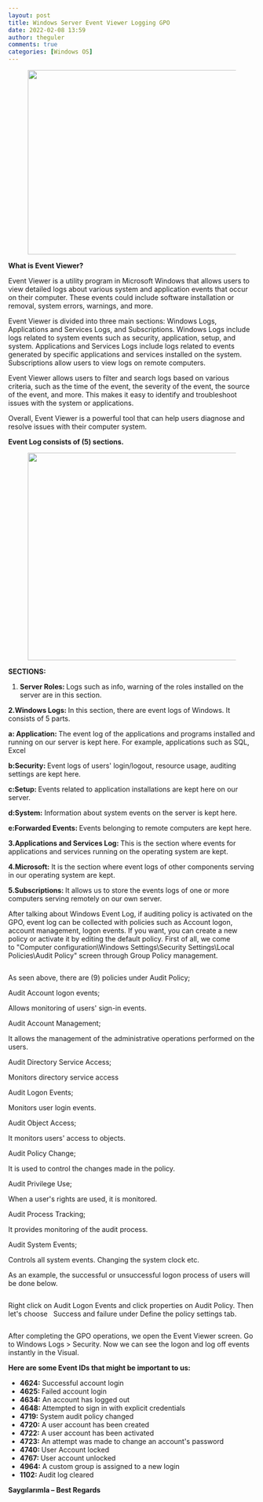 ```yaml
---
layout: post
title: Windows Server Event Viewer Logging GPO
date: 2022-02-08 13:59
author: theguler
comments: true
categories: [Windows OS]
---
```

<!-- wp:image {"id":1533,"width":501,"height":376,"sizeSlug":"large","linkDestination":"none"} -->
<figure class="wp-block-image size-large is-resized"><img src="https://farukguler.com/assets/post_images/hqdefault.jpg?w=480" alt="" class="wp-image-1533" width="501" height="376" /></figure>
<!-- /wp:image -->

<!-- wp:paragraph -->
<p><strong>What is Event Viewer?</strong></p>
<!-- /wp:paragraph -->

<!-- wp:paragraph -->
<p>Event Viewer is a utility program in Microsoft Windows that allows users to view detailed logs about various system and application events that occur on their computer. These events could include software installation or removal, system errors, warnings, and more.</p>
<!-- /wp:paragraph -->

<!-- wp:paragraph -->
<p>Event Viewer is divided into three main sections: Windows Logs, Applications and Services Logs, and Subscriptions. Windows Logs include logs related to system events such as security, application, setup, and system. Applications and Services Logs include logs related to events generated by specific applications and services installed on the system. Subscriptions allow users to view logs on remote computers.</p>
<!-- /wp:paragraph -->

<!-- wp:paragraph -->
<p>Event Viewer allows users to filter and search logs based on various criteria, such as the time of the event, the severity of the event, the source of the event, and more. This makes it easy to identify and troubleshoot issues with the system or applications.</p>
<!-- /wp:paragraph -->

<!-- wp:paragraph -->
<p>Overall, Event Viewer is a powerful tool that can help users diagnose and resolve issues with their computer system.</p>
<!-- /wp:paragraph -->

<!-- wp:paragraph -->
<p><strong>Event Log consists of (5) sections.</strong></p>
<!-- /wp:paragraph -->

<!-- wp:image {"id":1671,"width":801,"height":423,"sizeSlug":"large","linkDestination":"none"} -->
<figure class="wp-block-image size-large is-resized"><img src="https://farukguler.com/assets/post_images/v1.webp?w=1024" alt="" class="wp-image-1671" width="801" height="423" /></figure>
<!-- /wp:image -->

<!-- wp:paragraph -->
<p><strong>SECTIONS:</strong></p>
<!-- /wp:paragraph -->

<!-- wp:list {"ordered":true} -->
<ol><!-- wp:list-item -->
<li><strong>Server Roles: </strong>Logs such as info, warning of the roles installed on the server are in this section.</li>
<!-- /wp:list-item --></ol>
<!-- /wp:list -->

<!-- wp:paragraph -->
<p><strong>2.Windows Logs: </strong>In this section, there are event logs of Windows. It consists of 5 parts.</p>
<!-- /wp:paragraph -->

<!-- wp:paragraph -->
<p><strong>a: Application: </strong>The event log of the applications and programs installed and running on our server is kept here. For example, applications such as SQL, Excel</p>
<!-- /wp:paragraph -->

<!-- wp:paragraph -->
<p><strong>b:Security: </strong>Event logs of users' login/logout, resource usage, auditing settings are kept here.</p>
<!-- /wp:paragraph -->

<!-- wp:paragraph -->
<p><strong>c:Setup: </strong>Events related to application installations are kept here on our server.</p>
<!-- /wp:paragraph -->

<!-- wp:paragraph -->
<p><strong>d:System:</strong> Information about system events on the server is kept here.</p>
<!-- /wp:paragraph -->

<!-- wp:paragraph -->
<p><strong>e:Forwarded Events: </strong>Events belonging to remote computers are kept here.</p>
<!-- /wp:paragraph -->

<!-- wp:paragraph -->
<p></p>
<!-- /wp:paragraph -->

<!-- wp:paragraph -->
<p><strong>3.Applications and Services Log: </strong>This is the section where events for applications and services running on the operating system are kept.</p>
<!-- /wp:paragraph -->

<!-- wp:paragraph -->
<p><strong>4.Microsoft:</strong> It is the section where event logs of other components serving in our operating system are kept.</p>
<!-- /wp:paragraph -->

<!-- wp:paragraph -->
<p><strong>5.Subscriptions: </strong>It allows us to store the events logs of one or more computers serving remotely on our own server.</p>
<!-- /wp:paragraph -->

<!-- wp:paragraph -->
<p>After talking about Windows Event Log, if auditing policy is activated on the GPO, event log can be collected with policies such as Account logon, account management, logon events. If you want, you can create a new policy or activate it by editing the default policy. First of all, we come to "Computer configuration\Windows Settings\Security Settings\Local Policies\Audit Policy" screen through Group Policy management.</p>
<!-- /wp:paragraph -->

<!-- wp:image {"id":1681,"sizeSlug":"large","linkDestination":"none"} -->
<figure class="wp-block-image size-large"><img src="https://farukguler.com/assets/post_images/v2.png?w=1024" alt="" class="wp-image-1681" /></figure>
<!-- /wp:image -->

<!-- wp:paragraph -->
<p>As seen above, there are (9) policies under Audit Policy;</p>
<!-- /wp:paragraph -->

<!-- wp:paragraph -->
<p>Audit Account logon events;</p>
<!-- /wp:paragraph -->

<!-- wp:paragraph -->
<p>Allows monitoring of users' sign-in events.</p>
<!-- /wp:paragraph -->

<!-- wp:paragraph -->
<p>Audit Account Management;</p>
<!-- /wp:paragraph -->

<!-- wp:paragraph -->
<p>It allows the management of the administrative operations performed on the users.</p>
<!-- /wp:paragraph -->

<!-- wp:paragraph -->
<p>Audit Directory Service Access;</p>
<!-- /wp:paragraph -->

<!-- wp:paragraph -->
<p>Monitors directory service access</p>
<!-- /wp:paragraph -->

<!-- wp:paragraph -->
<p>Audit Logon Events;</p>
<!-- /wp:paragraph -->

<!-- wp:paragraph -->
<p>Monitors user login events.</p>
<!-- /wp:paragraph -->

<!-- wp:paragraph -->
<p>Audit Object Access;</p>
<!-- /wp:paragraph -->

<!-- wp:paragraph -->
<p>It monitors users' access to objects.</p>
<!-- /wp:paragraph -->

<!-- wp:paragraph -->
<p>Audit Policy Change;</p>
<!-- /wp:paragraph -->

<!-- wp:paragraph -->
<p>It is used to control the changes made in the policy.</p>
<!-- /wp:paragraph -->

<!-- wp:paragraph -->
<p>Audit Privilege Use;</p>
<!-- /wp:paragraph -->

<!-- wp:paragraph -->
<p>When a user's rights are used, it is monitored.</p>
<!-- /wp:paragraph -->

<!-- wp:paragraph -->
<p>Audit Process Tracking;</p>
<!-- /wp:paragraph -->

<!-- wp:paragraph -->
<p>It provides monitoring of the audit process.</p>
<!-- /wp:paragraph -->

<!-- wp:paragraph -->
<p>Audit System Events;</p>
<!-- /wp:paragraph -->

<!-- wp:paragraph -->
<p>Controls all system events. Changing the system clock etc.</p>
<!-- /wp:paragraph -->

<!-- wp:paragraph -->
<p>As an example, the successful or unsuccessful logon process of users will be done below.</p>
<!-- /wp:paragraph -->

<!-- wp:image {"id":1704,"sizeSlug":"large","linkDestination":"none"} -->
<figure class="wp-block-image size-large"><img src="https://farukguler.com/assets/post_images/hjhjk.png?w=999" alt="" class="wp-image-1704" /></figure>
<!-- /wp:image -->

<!-- wp:paragraph -->
<p>Right click on Audit Logon Events and click properties on Audit Policy. Then let's choose   Success and failure under Define the policy settings tab.</p>
<!-- /wp:paragraph -->

<!-- wp:image {"id":1706,"sizeSlug":"large","linkDestination":"none"} -->
<figure class="wp-block-image size-large"><img src="https://farukguler.com/assets/post_images/esdsd.png?w=1024" alt="" class="wp-image-1706" /></figure>
<!-- /wp:image -->

<!-- wp:paragraph -->
<p>After completing the GPO operations, we open the Event Viewer screen. Go to Windows Logs &gt; Security. Now we can see the logon and log off events instantly in the Visual.</p>
<!-- /wp:paragraph -->

<!-- wp:paragraph -->
<p><strong>Here are some Event IDs that might be important to us:</strong></p>
<!-- /wp:paragraph -->

<!-- wp:list -->
<ul><!-- wp:list-item -->
<li><strong>4624:</strong> Successful account login</li>
<!-- /wp:list-item -->

<!-- wp:list-item -->
<li><strong>4625: </strong>Failed account login</li>
<!-- /wp:list-item -->

<!-- wp:list-item -->
<li><strong>4634:</strong> An account has logged out</li>
<!-- /wp:list-item -->

<!-- wp:list-item -->
<li><strong>4648: </strong>Attempted to sign in with explicit credentials</li>
<!-- /wp:list-item -->

<!-- wp:list-item -->
<li><strong>4719: </strong>System audit policy changed</li>
<!-- /wp:list-item -->

<!-- wp:list-item -->
<li><strong>4720:</strong> A user account has been created</li>
<!-- /wp:list-item -->

<!-- wp:list-item -->
<li><strong>4722:</strong> A user account has been activated</li>
<!-- /wp:list-item -->

<!-- wp:list-item -->
<li><strong>4723:</strong> An attempt was made to change an account's password</li>
<!-- /wp:list-item -->

<!-- wp:list-item -->
<li><strong>4740: </strong>User Account locked</li>
<!-- /wp:list-item -->

<!-- wp:list-item -->
<li><strong>4767: </strong>User account unlocked</li>
<!-- /wp:list-item -->

<!-- wp:list-item -->
<li><strong>4964:</strong> A custom group is assigned to a new login</li>
<!-- /wp:list-item -->

<!-- wp:list-item -->
<li><strong>1102: </strong>Audit log cleared</li>
<!-- /wp:list-item --></ul>
<!-- /wp:list -->

<!-- wp:paragraph -->
<p><strong>Saygılarımla – Best Regards</strong></p>
<!-- /wp:paragraph -->
